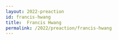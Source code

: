```yaml
---
layout: 2022-preaction
id: francis-hwang
title:  Francis Hwang
permalink: /2022/preaction/francis-hwang
---
```


